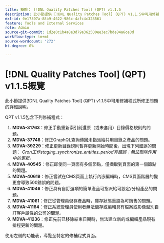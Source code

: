 ```yaml
---
title: 概觀： [!DNL Quality Patches Tool] (QPT) v1.1.5
description: 此小節提供 [!DNL Quality Patches Tool] (QPT) v1.1.5中可用修補程式所修正問題的詳細說明。
exl-id: 0e17397a-88b9-4622-986c-4afc4c328561
feature: Tools and External Services
role: Admin
source-git-commit: 1d2e0c1b4a8e3d79a362500ee3ec7bde84a6ce0d
workflow-type: tm+mt
source-wordcount: '272'
ht-degree: 0%

---
```


# [!DNL Quality Patches Tool] (QPT) v1.1.5概覽

此小節提供[!DNL Quality Patches Tool] (QPT) v1.1.5中可用修補程式所修正問題的詳細說明。

QPT v1.1.5包含下列修補程式：

1. **MDVA-31763**：修正手動重新索引前還原（或未套用）目錄價格規則的問題。
1. **MDVA-37748**：修正GraphQL查詢傳回未指派給共用目錄之產品的問題。
1. **MDVA-39229**：修正更新目錄規則暫存更新開始時間後，出現下列錯誤的問題： *Cron工作staging_synchronize_entities_period有錯誤：無法刪除作用中的更新。*
1. **MDVA-40545**：修正即使同一頁面有多個節點，僅擷取到頁面的第一個節點的問題。
1. **MDVA-40619**：修正嘗試在CMS頁面上執行內嵌編輯時，CMS頁面階層的變更會導致500錯誤的問題。
1. **MDVA-41046**：修正具有自訂選項的簡單產品可指派給可設定/分組產品的問題。
1. **MDVA-41061**：修正從管理員儲存產品時，庫存狀態重設為可銷售的問題。
1. **MDVA-41164**：修正系統管理員使用者無法儲存或編輯具有檔案或影像型別自訂客戶屬性的公司的問題。
1. **MDVA-41236**：修正先前已移除結束日期時，無法建立新的或編輯產品現有排程更新的問題。

使用左側的功能表，導覽至特定的修補程式頁面。
